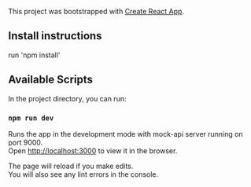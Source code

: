 This project was bootstrapped with [Create React App](https://github.com/facebook/create-react-app).

## Install instructions
run 'npm install'

## Available Scripts

In the project directory, you can run:

### `npm run dev`

Runs the app in the development mode with mock-api server running on port 9000.<br />
Open [http://localhost:3000](http://localhost:3000) to view it in the browser.

The page will reload if you make edits.<br />
You will also see any lint errors in the console.
